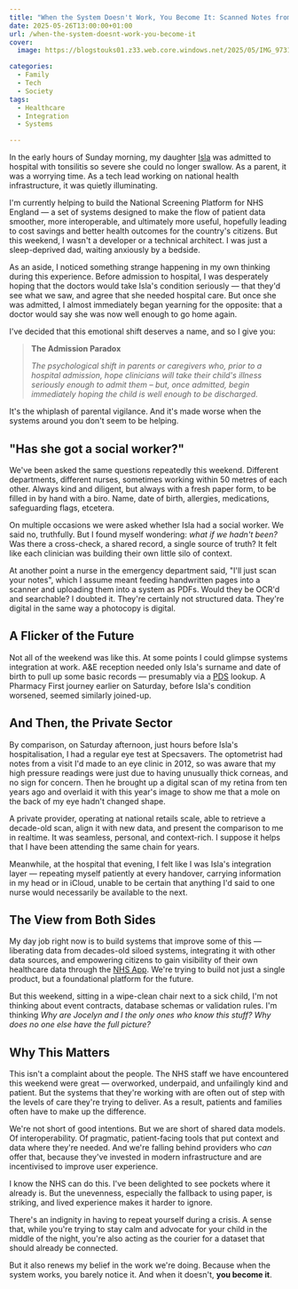 ```yaml
---
title: "When the System Doesn't Work, You Become It: Scanned Notes from My Daughter's Hospital Bedside"
date: 2025-05-26T13:00:00+01:00
url: /when-the-system-doesnt-work-you-become-it
cover: 
  image: https://blogstouks01.z33.web.core.windows.net/2025/05/IMG_9731_720.jpeg

categories:
  - Family
  - Tech
  - Society
tags:
  - Healthcare
  - Integration
  - Systems

---
```


In the early hours of Sunday morning, my daughter [Isla](http://blog.iannelson.uk/isla-grace-nelson) was admitted to hospital with tonsilitis so severe she could no longer swallow. As a parent, it was a worrying time. As a tech lead working on national health infrastructure, it was quietly illuminating.

I'm currently helping to build the National Screening Platform for NHS England — a set of systems designed to make the flow of patient data smoother, more interoperable, and ultimately more useful, hopefully leading to cost savings and better health outcomes for the country's citizens. But this weekend, I wasn't a developer or a technical architect. I was just a sleep-deprived dad, waiting anxiously by a bedside.

As an aside, I noticed something strange happening in my own thinking during this experience. Before admission to hospital, I was desperately hoping that the doctors would take Isla's condition seriously — that they'd see what we saw, and agree that she needed hospital care. But once she was admitted, I almost immediately began yearning for the opposite: that a doctor would say she was now well enough to go home again.

I've decided that this emotional shift deserves a name, and so I give you:

> **The Admission Paradox**
>
> _The psychological shift in parents or caregivers who, prior to a hospital admission, hope clinicians will take their child's illness seriously enough to admit them – but, once admitted, begin immediately hoping the child is well enough to be discharged._

It's the whiplash of parental vigilance. And it's made worse when the systems around you don't seem to be helping.

## "Has she got a social worker?"

We've been asked the same questions repeatedly this weekend. Different departments, different nurses, sometimes working within 50 metres of each other. Always kind and diligent, but always with a fresh paper form, to be filled in by hand with a biro. Name, date of birth, allergies, medications, safeguarding flags, etcetera.

On multiple occasions we were asked whether Isla had a social worker. We said no, truthfully. But I found myself wondering: _what if we hadn't been?_ Was there a cross-check, a shared record, a single source of truth? It felt like each clinician was building their own little silo of context.

At another point a nurse in the emergency department said, "I'll just scan your notes", which I assume meant feeding handwritten pages into a scanner and uploading them into a system as PDFs. Would they be OCR'd and searchable? I doubted it. They're certainly not structured data. They're digital in the same way a photocopy is digital.

## A Flicker of the Future

Not all of the weekend was like this. At some points I could glimpse systems integration at work. A&E reception needed only Isla's surname and date of birth to pull up some basic records — presumably via a [PDS](https://digital.nhs.uk/services/personal-demographics-service) lookup. A Pharmacy First journey earlier on Saturday, before Isla's condition worsened, seemed similarly joined-up.

## And Then, the Private Sector

By comparison, on Saturday afternoon, just hours before Isla's hospitalisation, I had a regular eye test at Specsavers. The optometrist had notes from a visit I'd made to an eye clinic in 2012, so was aware that my high pressure readings were just due to having unusually thick corneas, and no sign for concern. Then he brought up a digital scan of my retina from ten years ago and overlaid it with this year's image to show me that a mole on the back of my eye hadn't changed shape.

A private provider, operating at national retails scale, able to retrieve a decade-old scan, align it with new data, and present the comparison to me in realtime. It was seamless, personal, and context-rich. I suppose it helps that I have been attending the same chain for years.

Meanwhile, at the hospital that evening, I felt like I was Isla's integration layer — repeating myself patiently at every handover, carrying information in my head or in iCloud, unable to be certain that anything I'd said to one nurse would necessarily be available to the next.

## The View from Both Sides

My day job right now is to build systems that improve some of this — liberating data from decades-old siloed systems, integrating it with other data sources, and empowering citizens to gain visibility of their own healthcare data through the [NHS App](https://www.nhsapp.service.nhs.uk/). We're trying to build not just a single product, but a foundational platform for the future.

But this weekend, sitting in a wipe-clean chair next to a sick child, I'm not thinking about event contracts, database schemas or validation rules. I'm thinking _Why are Jocelyn and I the only ones who know this stuff? Why does no one else have the full picture?_

## Why This Matters

This isn't a complaint about the people. The NHS staff we have encountered this weekend were great — overworked, underpaid, and unfailingly kind and patient. But the systems that they're working with are often out of step with the levels of care they're trying to deliver. As a result, patients and families often have to make up the difference.

We're not short of good intentions. But we are short of shared data models. Of interoperability. Of pragmatic, patient-facing tools that put context and data where they're needed. And we're falling behind providers who _can_ offer that, because they've invested in modern infrastructure and are incentivised to improve user experience.

I know the NHS can do this. I've been delighted to see pockets where it already is. But the unevenness, especially the fallback to using paper, is striking, and lived experience makes it harder to ignore.

There's an indignity in having to repeat yourself during a crisis. A sense that, while you're trying to stay calm and advocate for your child in the middle of the night, you're also acting as the courier for a dataset that should already be connected.

But it also renews my belief in the work we're doing. Because when the system works, you barely notice it. And when it doesn't, **you become it**.